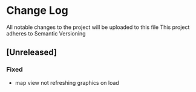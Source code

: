 # Change Log
All notable changes to the project will be uploaded to this file
This project adheres to Semantic Versioning

## [Unreleased]
### Fixed
- map view not refreshing graphics on load
